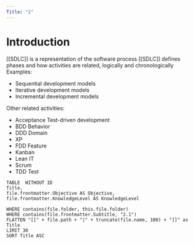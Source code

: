 ```yaml
---
Title: "2"
---
```

# Introduction
[[SDLC]] is a representation of the software process
[[SDLC]]  defines phases and how activities are related, logically and chronologically
Examples:
- Sequential development models
- Iterative development models
- Incremental development models

Other related activities: 
- Acceptance Test-driven development
- BDD Behavior
- DDD Domain
- XP
- FDD Feature
- Kanban
- Lean IT
- Scrum
- TDD Test

```dataview
TABLE  WITHOUT ID
Title,
file.frontmatter.Objective AS Objective,
file.frontmatter.KnowledgeLevel AS KnowledgeLevel

WHERE contains(file.folder, this.file.folder)
WHERE contains(file.frontmatter.Subtitle, "2.1")
FLATTEN "[[" + file.path + "|" + truncate(file.name, 100) + "]]" as Title 
LIMIT 30
SORT Title ASC
```

